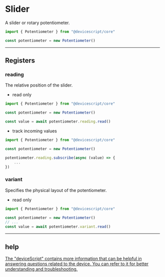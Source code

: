 # Slider

A slider or rotary potentiometer.

```typescript
import { Potentiometer } from "@devicescript/core"

const potentiometer = new Potentiometer()
```


---



## Registers

### reading

The relative position of the slider.

* read only

```typeScript
import { Potentiometer } from "@devicescript/core"

const potentiometer = new Potentiometer()

const value = await potentiometer.reading.read()
```

* track incoming values

```typescript
import { Potentiometer } from "@devicescript/core"

const potentiometer = new Potentiometer()

potentiometer.reading.subscribe(async (value) => {
    ...
})
```


### variant

Specifies the physical layout of the potentiometer.

* read only

```typescript
import { Potentiometer } from "@devicescript/core"

const potentiometer = new Potentiometer()
// ...
const value = await potentiometer.variant.read()
```

---



## help

[The &#34;deviceScript&#34; contains more information that can be helpful in answering questions related to the device. You can refer to it for better understanding and troubleshooting.](https://microsoft.github.io/devicescript/)
